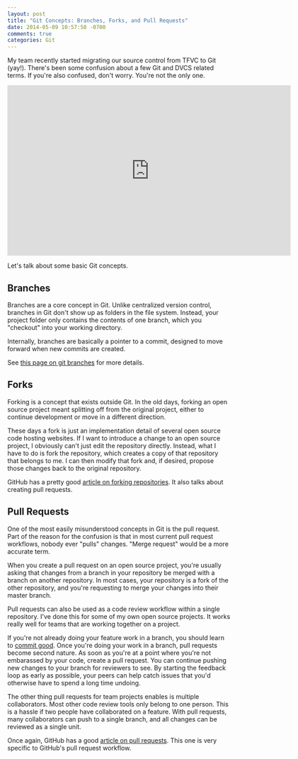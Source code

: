 ```yaml
---
layout: post
title: "Git Concepts: Branches, Forks, and Pull Requests"
date: 2014-05-09 10:57:58 -0700
comments: true
categories: Git
---
```


My team recently started migrating our source control from TFVC to Git (yay!).
There's been some confusion about a few Git and DVCS related terms.
If you're also confused, don't worry. You're not the only one.

<iframe class="youtube-player" type="text/html" width="640" height="385" src="https://www.youtube.com/embed/k2vJNNAQZlg" allowfullscreen frameborder="0">
</iframe>

Let's talk about some basic Git concepts.

Branches
--------

Branches are a core concept in Git.
Unlike centralized version control, branches in Git don't show up as folders in the file system.
Instead, your project folder only contains the contents of one branch, which you "checkout" into your working directory.

Internally, branches are basically a pointer to a commit, designed to move forward when new commits are created.

See [this page on git branches](http://www.git-scm.com/book/en/Git-Branching-Basic-Branching-and-Merging) for more details.

Forks
-----

Forking is a concept that exists outside Git.
In the old days, forking an open source project meant splitting off from the original project, either to continue development or move in a different direction.

These days a fork is just an implementation detail of several open source code hosting websites.
If I want to introduce a change to an open source project, I obviously can't just edit the repository directly.
Instead, what I have to do is fork the repository, which creates a copy of that repository that belongs to me.
I can then modify that fork and, if desired, propose those changes back to the original repository.

GitHub has a pretty good [article on forking repositories](https://help.github.com/articles/fork-a-repo).
It also talks about creating pull requests.

Pull Requests
-------------

One of the most easily misunderstood concepts in Git is the pull request.
Part of the reason for the confusion is that in most current pull request workflows, nobody ever "pulls" changes.
"Merge request" would be a more accurate term.

When you create a pull request on an open source project, you're usually asking that changes from a branch in your repository be merged with a branch on another repository.
In most cases, your repository is a fork of the other repository, and you're requesting to merge your changes into their master branch.

Pull requests can also be used as a code review workflow within a single repository.
I've done this for some of my own open source projects.
It works really well for teams that are working together on a project.

If you're not already doing your feature work in a branch, you should learn to [commit good](http://willi.am/blog/2014/05/06/git-for-devs-who-cant-commit-good/).
Once you're doing your work in a branch, pull requests become second nature.
As soon as you're at a point where you're not embarassed by your code, create a pull request.
You can continue pushing new changes to your branch for reviewers to see.
By starting the feedback loop as early as possible, your peers can help catch issues that you'd otherwise have to spend a long time undoing.

The other thing pull requests for team projects enables is multiple collaborators.
Most other code review tools only belong to one person.
This is a hassle if two people have collaborated on a feature.
With pull requests, many collaborators can push to a single branch, and all changes can be reviewed as a single unit.

Once again, GitHub has a good [article on pull requests](https://help.github.com/articles/using-pull-requests).
This one is very specific to GitHub's pull request workflow.
